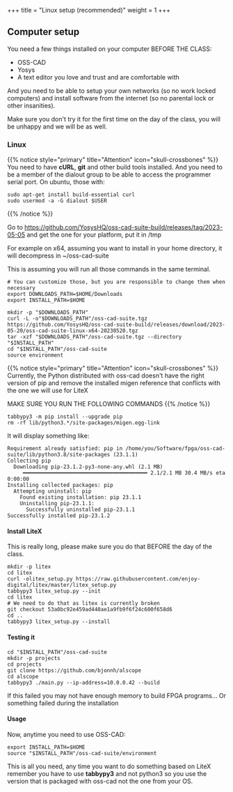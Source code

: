 +++
title = "Linux setup (recommended)"
weight = 1
+++

## Computer setup

You need a few things installed on your computer BEFORE THE CLASS:

- OSS-CAD
- Yosys
- A text editor you love and trust and are comfortable with

And you need to be able to setup your own networks (so no work locked computers) and install software from the internet (so no parental lock or other insanities).

Make sure you don't try it for the first time on the day of the class, you will be unhappy and we will be as well.

### Linux
{{% notice style="primary" title="Attention" icon="skull-crossbones" %}}
You need to have **cURL**, **git** and other build tools installed. 
And you need to be a member of the dialout group to be able to access the programmer serial port.
On ubuntu, those with:
```shell
sudo apt-get install build-essential curl
sudo usermod -a -G dialout $USER
```
{{% /notice %}}


Go to 
https://github.com/YosysHQ/oss-cad-suite-build/releases/tag/2023-05-05
and get the one for your platform, put it in /tmp

For example on x64, assuming you want to install in your home directory, it will decompress in ~/oss-cad-suite

This is assuming you will run all those commands in the same terminal.

```shell
# You can customize those, but you are responsible to change them when necessary
export DOWNLOADS_PATH=$HOME/Downloads
export INSTALL_PATH=$HOME

mkdir -p "$DOWNLOADS_PATH"
curl -L -o"$DOWNLOADS_PATH"/oss-cad-suite.tgz https://github.com/YosysHQ/oss-cad-suite-build/releases/download/2023-05-20/oss-cad-suite-linux-x64-20230520.tgz
tar -xzf "$DOWNLOADS_PATH"/oss-cad-suite.tgz --directory "$INSTALL_PATH"
cd "$INSTALL_PATH"/oss-cad-suite
source environment
```

{{% notice style="primary" title="Attention" icon="skull-crossbones" %}}
Currently, the Python distributed with oss-cad doesn't have the right version of pip
and remove the installed migen reference that conflicts with the one we will use for LiteX

MAKE SURE YOU RUN THE FOLLOWING COMMANDS
{{% /notice %}}

```shell
tabbypy3 -m pip install --upgrade pip
rm -rf lib/python3.*/site-packages/migen.egg-link
```
It will display something like:
```
Requirement already satisfied: pip in /home/you/Software/fpga/oss-cad-suite/lib/python3.8/site-packages (23.1.1)
Collecting pip
  Downloading pip-23.1.2-py3-none-any.whl (2.1 MB)
     ━━━━━━━━━━━━━━━━━━━━━━━━━━━━━━━━━━━━━━━━ 2.1/2.1 MB 30.4 MB/s eta 0:00:00
Installing collected packages: pip
  Attempting uninstall: pip
    Found existing installation: pip 23.1.1
    Uninstalling pip-23.1.1:
      Successfully uninstalled pip-23.1.1
Successfully installed pip-23.1.2
```

#### Install LiteX
This is really long,  please make sure you do that BEFORE the day of the class.

```shell
mkdir -p litex
cd litex
curl -olitex_setup.py https://raw.githubusercontent.com/enjoy-digital/litex/master/litex_setup.py
tabbypy3 litex_setup.py --init
cd litex
# We need to do that as litex is currently broken
git checkout 53a0bc92e459ad440ae1a9fb9f6f24c600f658d6
cd ..
tabbypy3 litex_setup.py --install
```
#### Testing it
```
cd "$INSTALL_PATH"/oss-cad-suite
mkdir -p projects
cd projects
git clone https://github.com/bjonnh/alscope
cd alscope
tabbypy3 ./main.py --ip-address=10.0.0.42 --build
```

If this failed you may not have enough memory to build FPGA programs… Or something failed during the installation

#### Usage
Now, anytime you need to use OSS-CAD:
```shell
export INSTALL_PATH=$HOME
source "$INSTALL_PATH"/oss-cad-suite/environment
```
This is all you need, any time you want to do something based on LiteX remember you have to use **tabbypy3** and not python3 so you use the version that is packaged with oss-cad not the one from your OS.
